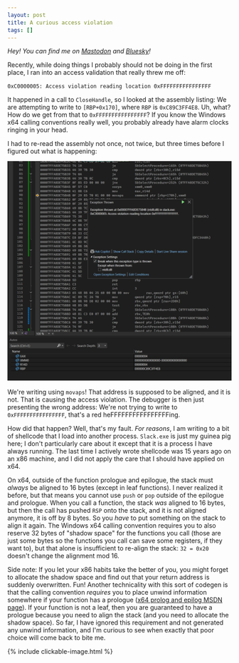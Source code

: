 ```yaml
---
layout: post
title: A curious access violation
tags: []
---
```


_Hey! You can find me on [Mastodon](https://mastodon.gamedev.place/@sschoener) and [Bluesky](https://bsky.app/profile/sschoener.bsky.social)!_

Recently, while doing things I probably should not be doing in the first place, I ran into an access validation that really threw me off: 
```
0xC0000005: Access violation reading location 0xFFFFFFFFFFFFFFFF
```

It happened in a call to `CloseHandle`, so I looked at the assembly listing: We are attempting to write to `[RBP+0x170]`, where `RBP` is `0xC89C3FF4E8`. Uh, what? How do we get from that to `0xFFFFFFFFFFFFFFFF`? If you know the Windows x64 calling conventions really well, you probably already have alarm clocks ringing in your head.

I had to re-read the assembly not once, not twice, but three times before I figured out what is happening:

<p align="middle">
  <img src="/img/2025-01-17-access-violation-aligned-access/movaps.png" alt="" />
</p>

We're writing using `movaps`! That address is supposed to be aligned, and it is not. That is causing the access violation. The debugger is then just presenting the wrong address: We're not trying to write to `0xFFFFFFFFFFFFFFFF`, that's a red heFFFFFFFFFFFFFFFFing.

How did that happen? Well, that's my fault. _For reasons_, I am writing to a bit of shellcode that I load into another process. `Slack.exe` is just my guinea pig here; I don't particularly care about it except that it is a process I have always running. The last time I actively wrote shellcode was 15 years ago on an x86 machine, and I did not apply the care that I should have applied on x64.

On x64, outside of the function prologue and epilogue, the stack must *always* be aligned to 16 bytes (except in leaf functions). I never realized it before, but that means you cannot use `push` or `pop` outside of the epilogue and prologue. When you call a function, the stack _was_ aligned to 16 bytes, but then the call has pushed `RSP` onto the stack, and it is not aligned anymore, it is off by 8 bytes. So you *have* to put something on the stack to align it again. The Windows x64 calling convention requires you to also reserve 32 bytes of "shadow space" for the functions you call (those are just some bytes so the functions you call can save some registers, if they want to), but that alone is insufficient to re-align the stack: `32 = 0x20` doesn't change the alignment mod 16.

Side note: If you let your x86 habits take the better of you, you might forget to allocate the shadow space and find out that your return address is suddenly overwritten. Fun! Another technicality with this sort of codegen is that the calling convention *requires* you to place unwind information somewhere if your function has a prologue ([x64 prolog and epilog MSDN page](https://learn.microsoft.com/en-us/cpp/build/prolog-and-epilog?view=msvc-170)). If your function is not a leaf, then you are guaranteed to have a prologue because you need to align the stack (and you need to allocate the shadow space). So far, I have ignored this requirement and not generated any unwind information, and I'm curious to see when exactly that poor choice will come back to bite me.

{% include clickable-image.html %}